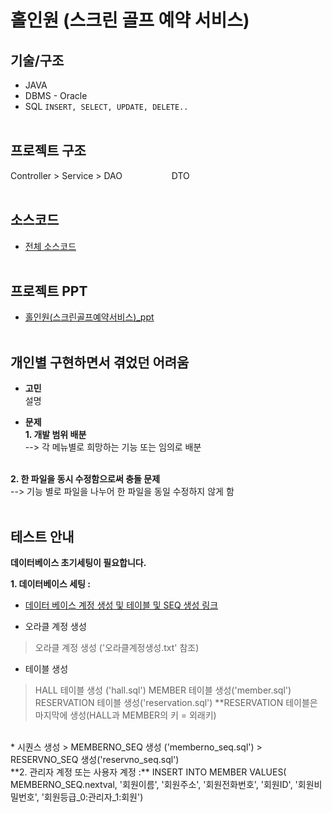 # 홀인원 (스크린 골프 예약 서비스)
## 기술/구조
* JAVA 
* DBMS - Oracle
* SQL
    `INSERT, SELECT, UPDATE, DELETE..`
<br><br>

## 프로젝트 구조
Controller > Service > DAO
&nbsp;&nbsp;&nbsp;&nbsp;&nbsp;&nbsp;&nbsp;&nbsp;&nbsp;&nbsp;&nbsp;&nbsp;&nbsp;&nbsp;&nbsp;&nbsp;&nbsp;&nbsp;&nbsp;DTO
<br><br>

## 소스코드 
* [전체 소스코드](https://github.com/HS0430/miniProject)
<br><br>

## 프로젝트 PPT 
* [홀인원(스크린골프예약서비스)_ppt](https://docs.google.com/presentation/d/1q1pshaego0XhFUD0TwTGYZd-mw4B8lcc/edit?usp=sharing&ouid=103852431009940089839&rtpof=true&sd=true)
<br><br>

## 개인별 구현하면서 겪었던 어려움 
* **고민** <br>
설명<br>

* **문제** <br>
<b>1. 개발 범위 배분<br></b>
--> 각 메뉴별로 희망하는 기능 또는 임의로 배분
<br>
<b>2. 한 파일을 동시 수정함으로써 충돌 문제<br></b>
--> 기능 별로 파일을 나누어 한 파일을 동일 수정하지 않게 함
<br>
<br>



## 테스트 안내 
**데이터베이스 초기세팅이 필요합니다.** 

**1. 데이터베이스 세팅 :**
* [데이터 베이스 계정 생성 및 테이블 및 SEQ 생성 링크](https://github.com/HS0430/miniProject/tree/main/sql)

* 오라클 계정 생성
>오라클 계정 생성 ('오라클계정생성.txt' 참조)

* 테이블 생성
> HALL 테이블 생성 ('hall.sql') 
> MEMBER 테이블 생성('member.sql') 
> RESERVATION 테이블 생성('reservation.sql')
**RESERVATION 테이블은 마지막에 생성(HALL과 MEMBER의 키 = 외래키)
<br>
* 시퀀스 생성
> MEMBERNO_SEQ 생성 ('memberno_seq.sql') 
> RESERVNO_SEQ 생성('reservno_seq.sql') 

<br>
**2. 관리자 계정 또는 사용자 계정 :**
INSERT INTO MEMBER VALUES(
MEMBERNO_SEQ.nextval, 
'회원이름', 
'회원주소', 
'회원전화번호', 
'회원ID', 
'회원비밀번호', 
'회원등급_0:관리자_1:회원')
<br><br>
